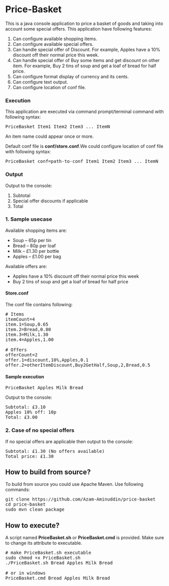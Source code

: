 # Price-Basket

This is a java console application to price a basket of goods and taking into account some special offers. 
This application have following features:
1. Can configure available shopping items.
1. Can configure available special offers.
1. Can handle special offer of Discount. For example, Apples have a 10% discount off their normal price this week.
1. Can handle special offer of Buy some items and get discount on other item. For example, Buy 2 tins of soup and get a loaf of bread for half price.
1. Can configure format display of currency and its cents.
1. Can configure text output.
1. Can configure location of conf file.  

### Execution
This application are executed via command prompt/terminal command with following syntax:  
<pre>PriceBasket Item1 Item2 Item3 ... ItemN</pre> 
An item name could appear once or more.

Default conf file is **conf/store.conf**.We could configure location of conf file with following syntax:
<pre>PriceBasket conf=path-to-conf Item1 Item2 Item3 ... ItemN</pre>

### Output
Output to the console:
1. Subtotal
1. Special offer discounts if applicable
1. Total

### 1. Sample usecase
Available shopping items are:
- Soup – 65p per tin 
- Bread – 80p per loaf 
- Milk – £1.30 per bottle 
- Apples – £1.00 per bag 

Available offers are: 
- Apples have a 10% discount off their normal price this week 
- Buy 2 tins of soup and get a loaf of bread for half price 
 
#### Store.conf
The conf file contains following:
<pre>
# Items
itemCount=4
item.1=Soup,0.65
item.2=Bread,0.80
item.3=Milk,1.30
item.4=Apples,1.00

# Offers
offerCount=2
offer.1=discount,10%,Apples,0.1
offer.2=otherItemDiscount,Buy2GetHalf,Soup,2,Bread,0.5</pre>

#### Sample execution
<pre>PriceBasket Apples Milk Bread</pre> 
 
Output to the console:  
<pre>Subtotal: £3.10  
Apples 10% off: 10p  
Total: £3.00</pre> 
 
### 2. Case of no special offers
If no special offers are applicable then output to the console:  
<pre>Subtotal: £1.30 (No offers available)  
Total price: £1.30</pre> 

## How to build from source?
To build from source you could use Apache Maven. Use following commands:
<pre>
git clone https://github.com/Azam-Aminuddin/price-basket
cd price-basket 
sudo mvn clean package</pre>

## How to execute?
A script named **PriceBasket.sh** or **PriceBasket.cmd** is provided. Make sure to change its attribute to executable. 
<pre># make PriceBasket.sh executable
sudo chmod +x PriceBasket.sh
./PriceBasket.sh Bread Apples Milk Bread

# or in windows
PriceBasket.cmd Bread Apples Milk Bread</pre>
